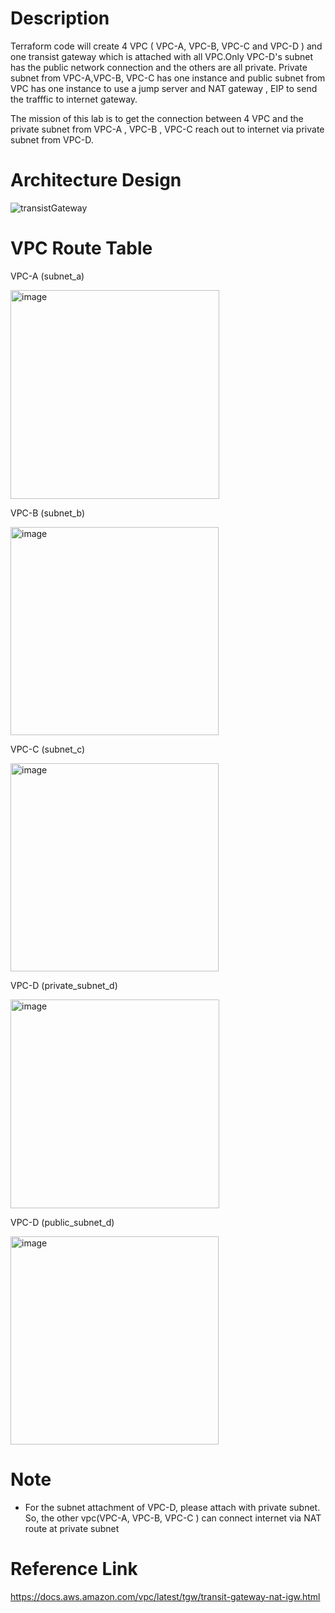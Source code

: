 Description
=======================================

Terraform code will create 4 VPC ( VPC-A, VPC-B, VPC-C and VPC-D ) and one transist gateway which is attached with all VPC.Only VPC-D's subnet has the public network connection and the others are all private.
Private subnet from VPC-A,VPC-B, VPC-C has one instance and  public subnet from VPC has one instance to use a jump server and NAT gateway , EIP to send the trafffic to internet gateway.

The mission of this lab is to get the connection between 4 VPC and the private subnet from VPC-A , VPC-B , VPC-C reach out to internet via private subnet from VPC-D.

Architecture Design
=======================================

![transistGateway](https://github.com/khinnandartun/knt-terraform-labs/assets/79824409/38ce83f6-2885-49f8-b345-1dbea60700c5)


VPC Route Table
=======================================
VPC-A (subnet_a)

<img width="334" alt="image" src="https://github.com/khinnandartun/knt-terraform-labs/assets/79824409/2345e981-7218-4e9a-9d76-a227dd9a2f2e">

VPC-B (subnet_b)

<img width="333" alt="image" src="https://github.com/khinnandartun/knt-terraform-labs/assets/79824409/74395a4a-ccd1-4f16-adf3-5cc5a176c4bb">

VPC-C (subnet_c)

<img width="333" alt="image" src="https://github.com/khinnandartun/knt-terraform-labs/assets/79824409/4cbe6ad8-cff6-451a-bc69-b1eecb5c2bcd">

VPC-D (private_subnet_d)

<img width="334" alt="image" src="https://github.com/khinnandartun/knt-terraform-labs/assets/79824409/8c0c9622-644f-4123-9e3e-d0e2ca557722">

VPC-D (public_subnet_d)

<img width="333" alt="image" src="https://github.com/khinnandartun/knt-terraform-labs/assets/79824409/d7fab412-11bf-4bd8-8f92-a242b4df1a93">

Note
========================================
* For the subnet attachment of VPC-D, please attach with private subnet. So, the other vpc(VPC-A, VPC-B, VPC-C ) can connect internet via NAT route at private subnet


Reference Link
========================================

https://docs.aws.amazon.com/vpc/latest/tgw/transit-gateway-nat-igw.html
